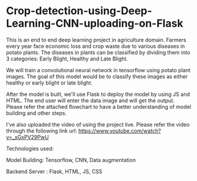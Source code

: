 ﻿# Crop-detection-using-Deep-Learning-CNN-uploading-on-Flask

This is an end to end deep learning project in agriculture domain. Farmers every year face economic loss and crop waste due to various diseases in potato plants. The diseases in plants can be classified by dividing them into 3 categories: Early Blight, Healthy and Late Blight. 

We will train a convolutional neural network in tensorflow using potato plant images. The goal of this model would be to classify these images as either healthy or early blight or late blight.

After the model is built, we'll use Flask to deploy the model by using JS and HTML. The end user will enter the data image and will get the output. Please refer the attached flowchart to have a better understanding of model building and other steps. 

I've also uploaded the video of using the project live. Please refer the video through the following link url: https://www.youtube.com/watch?v=_xGxPV29PwU

Technologies used:

Model Building: Tensorflow, CNN, Data augmentation

Backend Server : Flask, HTML, JS, CSS
